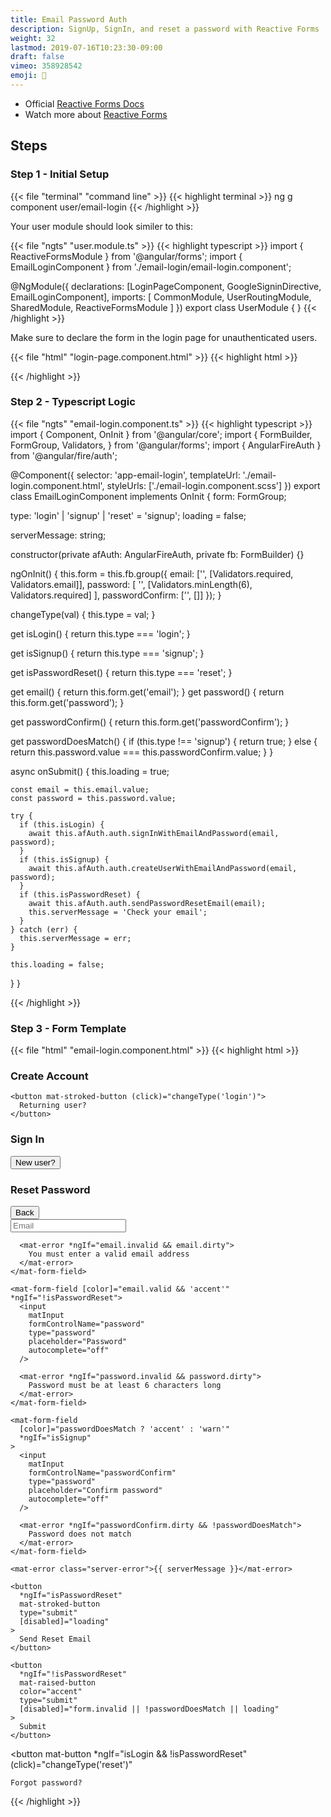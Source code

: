 ```yaml
---
title: Email Password Auth
description: SignUp, SignIn, and reset a password with Reactive Forms
weight: 32
lastmod: 2019-07-16T10:23:30-09:00
draft: false
vimeo: 358928542
emoji: 📧
---
```


- Official [Reactive Forms Docs](https://angular.io/api/forms/ReactiveFormsModule)
- Watch more about [Reactive Forms](https://angularfirebase.com/lessons/basics-reactive-forms-in-angular/)

## Steps

### Step 1 - Initial Setup

{{< file "terminal" "command line" >}}
{{< highlight terminal >}}
ng g component user/email-login
{{< /highlight >}}

Your user module should look similer to this:

{{< file "ngts" "user.module.ts" >}}
{{< highlight typescript >}}
import { ReactiveFormsModule } from '@angular/forms';
import { EmailLoginComponent } from './email-login/email-login.component';

@NgModule({
  declarations: [LoginPageComponent, GoogleSigninDirective, EmailLoginComponent],
  imports: [
    CommonModule,
    UserRoutingModule,
    SharedModule,
    ReactiveFormsModule
  ]
})
export class UserModule { }
{{< /highlight >}}

Make sure to declare the form in the login page for unauthenticated users.

{{< file "html" "login-page.component.html" >}}
{{< highlight html >}}
<div *ngIf="!(afAuth.authState | async)">
  <!-- omitted -->

  <app-email-login></app-email-login>
</div>
{{< /highlight >}}

### Step 2 - Typescript Logic

{{< file "ngts" "email-login.component.ts" >}}
{{< highlight typescript >}}
import { Component, OnInit } from '@angular/core';
import {
  FormBuilder,
  FormGroup,
  Validators,
} from '@angular/forms';
import { AngularFireAuth } from '@angular/fire/auth';

@Component({
  selector: 'app-email-login',
  templateUrl: './email-login.component.html',
  styleUrls: ['./email-login.component.scss']
})
export class EmailLoginComponent implements OnInit {
  form: FormGroup;

  type: 'login' | 'signup' | 'reset' = 'signup';
  loading = false;

  serverMessage: string;

  constructor(private afAuth: AngularFireAuth, private fb: FormBuilder) {}

  ngOnInit() {
    this.form = this.fb.group({
      email: ['', [Validators.required, Validators.email]],
      password: [
        '',
        [Validators.minLength(6), Validators.required]
      ],
      passwordConfirm: ['', []]
    });
  }

  changeType(val) {
    this.type = val;
  }

  get isLogin() {
    return this.type === 'login';
  }

  get isSignup() {
    return this.type === 'signup';
  }

  get isPasswordReset() {
    return this.type === 'reset';
  }

  get email() {
    return this.form.get('email');
  }
  get password() {
    return this.form.get('password');
  }

  get passwordConfirm() {
    return this.form.get('passwordConfirm');
  }

  get passwordDoesMatch() {
    if (this.type !== 'signup') {
      return true;
    } else {
      return this.password.value === this.passwordConfirm.value;
    }
  }

  async onSubmit() {
    this.loading = true;

    const email = this.email.value;
    const password = this.password.value;

    try {
      if (this.isLogin) {
        await this.afAuth.auth.signInWithEmailAndPassword(email, password);
      }
      if (this.isSignup) {
        await this.afAuth.auth.createUserWithEmailAndPassword(email, password);
      }
      if (this.isPasswordReset) {
        await this.afAuth.auth.sendPasswordResetEmail(email);
        this.serverMessage = 'Check your email';
      }
    } catch (err) {
      this.serverMessage = err;
    }

    this.loading = false;
  }
}

{{< /highlight >}}

### Step 3 - Form Template

{{< file "html" "email-login.component.html" >}}
{{< highlight html >}}
<mat-card>
  <div *ngIf="isSignup">
    <h3>Create Account</h3>

    <button mat-stroked-button (click)="changeType('login')">
      Returning user?
    </button>
  </div>

  <div *ngIf="isLogin">
    <h3>Sign In</h3>
    <button size="small" mat-stroked-button (click)="changeType('signup')">
      New user?
    </button>
  </div>

  <div *ngIf="isPasswordReset">
    <h3>Reset Password</h3>
    <button size="small" mat-button (click)="changeType('login')">Back</button>
  </div>

  <form [formGroup]="form" (ngSubmit)="onSubmit()">
    <mat-form-field [color]="email.valid && 'accent'">
      <input
        matInput
        formControlName="email"
        type="email"
        placeholder="Email"
        autocomplete="off"
      />

      <mat-error *ngIf="email.invalid && email.dirty">
        You must enter a valid email address
      </mat-error>
    </mat-form-field>

    <mat-form-field [color]="email.valid && 'accent'" *ngIf="!isPasswordReset">
      <input
        matInput
        formControlName="password"
        type="password"
        placeholder="Password"
        autocomplete="off"
      />

      <mat-error *ngIf="password.invalid && password.dirty">
        Password must be at least 6 characters long
      </mat-error>
    </mat-form-field>

    <mat-form-field
      [color]="passwordDoesMatch ? 'accent' : 'warn'"
      *ngIf="isSignup"
    >
      <input
        matInput
        formControlName="passwordConfirm"
        type="password"
        placeholder="Confirm password"
        autocomplete="off"
      />

      <mat-error *ngIf="passwordConfirm.dirty && !passwordDoesMatch">
        Password does not match
      </mat-error>
    </mat-form-field>

    <mat-error class="server-error">{{ serverMessage }}</mat-error>

    <button
      *ngIf="isPasswordReset"
      mat-stroked-button
      type="submit"
      [disabled]="loading"
    >
      Send Reset Email
    </button>

    <button
      *ngIf="!isPasswordReset"
      mat-raised-button
      color="accent"
      type="submit"
      [disabled]="form.invalid || !passwordDoesMatch || loading"
    >
      Submit
    </button>
  </form>

  <button
    mat-button
    *ngIf="isLogin && !isPasswordReset"
    (click)="changeType('reset')"
  >
    Forgot password?
  </button>
</mat-card>
{{< /highlight >}}
